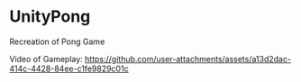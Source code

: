# UnityPong
Recreation of Pong Game 




Video of Gameplay:
https://github.com/user-attachments/assets/a13d2dac-414c-4428-84ee-c1fe9829c01c

